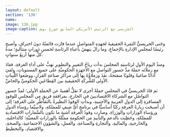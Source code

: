 ```yaml
---
layout: default
section: '136'
name:
image: 136.jpg
image-caption: الجريسي مع الرئيس الأمريكي السابق جورج بوش
---
```

وجَنى الجريسيُّ الثمرةَ الحقيقيةَ لجهدِهِ المتواصلِ عندما فازت قائمتُهُ دونَ اختراق، وأصبح رئيسًا لمجلسِ الإدارةِ بالإجماعِ، وما زالَ ينهضُ بأعباءِ الرئاسةِ لخمسِ دَوراتٍ متتاليةٍ؛ مدةُ كلٍّ منها أربعُ سنواتٍ.

ومنذُ اليومِ الأولِ لرئاستِهِ المجلسَ بدأت رياحُ التغييرِ والتطويرِ تهبُّ على أداءِ الغرفةِ، فقادَ مع زملائه حملةَ مدِّ جسورِ التواصلِ مع الأجهزةِ الحكوميَّةِ على جميعِ المستوياتِ، ولقيَ آذانًا صاغيةً وقلوبًا منفتحةً، نفَذَ وزملاؤُهُ بِها إلى مراكزِ صناعةِ القرارِ، ووضَعوا اللَّبِناتِ الأولى للشِّركَةِ الحقيقيةِ بين القِطاعَينِ الحكوميِّ والخاصِّ.

ثم قادَ الجريسيُّ في المجلسِ حملةً أخرى لا تقلُّ أهميةً عن الحملةِ الأولى؛ لمدِّ جسورِ التواصُلِ مع الشركاءِ الاقتصاديينَ في الخارجِ، بمرافقةِ فريقٍ من المجلسِ للوفودِ المسافرةِ إلى الدولِ العربيةِ والأجنبيةِ، وبدأتِ الوفودُ النظيرةُ بالتقاطُرِ على الغرفةِ؛ إلى أن أصبحَت زيارةُ الغرفةِ ركنًا أساسيًّا في برنامجِ أيِّ ضيفٍ للمملكةِ، ولاسِيَّما رؤساءِ الدولِ ورؤساءِ الوزاراتِ والوزراءِ، وصارت وفودُ الغرفةِ أشبهَ ما تكون بالسِّفاراتِ الاقتصاديةِ للمملكةِ، وحَظِيَت بالدعمِ والتأييدِ من الحكومةِ ممثَّلةً بالوِزاراتِ المعنيَّةِ؛ كالداخليةِ، والخارجيةِ، والماليةِ، والتجارةِ والصناعةِ، والعملِ، والشؤونِ الاجتماعيةِ، والصحةِ، والاقتصادِ، والتخطيطِ.
